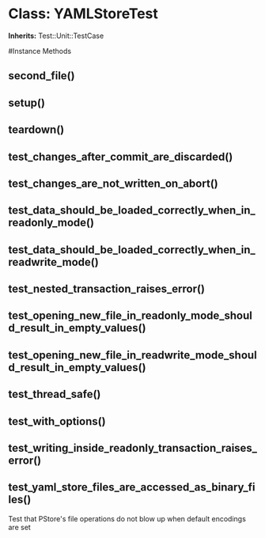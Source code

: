 # Class: YAMLStoreTest
**Inherits:** Test::Unit::TestCase
    




#Instance Methods
## second_file() [](#method-i-second_file)

## setup() [](#method-i-setup)

## teardown() [](#method-i-teardown)

## test_changes_after_commit_are_discarded() [](#method-i-test_changes_after_commit_are_discarded)

## test_changes_are_not_written_on_abort() [](#method-i-test_changes_are_not_written_on_abort)

## test_data_should_be_loaded_correctly_when_in_readonly_mode() [](#method-i-test_data_should_be_loaded_correctly_when_in_readonly_mode)

## test_data_should_be_loaded_correctly_when_in_readwrite_mode() [](#method-i-test_data_should_be_loaded_correctly_when_in_readwrite_mode)

## test_nested_transaction_raises_error() [](#method-i-test_nested_transaction_raises_error)

## test_opening_new_file_in_readonly_mode_should_result_in_empty_values() [](#method-i-test_opening_new_file_in_readonly_mode_should_result_in_empty_values)

## test_opening_new_file_in_readwrite_mode_should_result_in_empty_values() [](#method-i-test_opening_new_file_in_readwrite_mode_should_result_in_empty_values)

## test_thread_safe() [](#method-i-test_thread_safe)

## test_with_options() [](#method-i-test_with_options)

## test_writing_inside_readonly_transaction_raises_error() [](#method-i-test_writing_inside_readonly_transaction_raises_error)

## test_yaml_store_files_are_accessed_as_binary_files() [](#method-i-test_yaml_store_files_are_accessed_as_binary_files)
Test that PStore's file operations do not blow up when default encodings are
set

